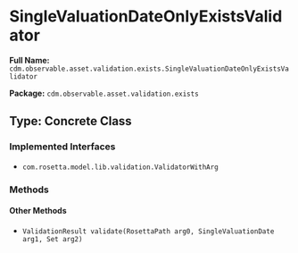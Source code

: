 # SingleValuationDateOnlyExistsValidator

**Full Name:** `cdm.observable.asset.validation.exists.SingleValuationDateOnlyExistsValidator`

**Package:** `cdm.observable.asset.validation.exists`

## Type: Concrete Class

### Implemented Interfaces

- `com.rosetta.model.lib.validation.ValidatorWithArg`

### Methods

#### Other Methods

- `ValidationResult validate(RosettaPath arg0, SingleValuationDate arg1, Set arg2)`


